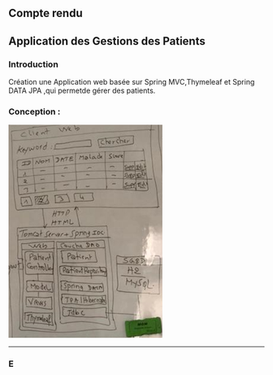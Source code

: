 <h2>Compte rendu</h2>
<h2>Application des Gestions des Patients</h2>
<h3>Introduction</h3>

Création une Application web basée sur Spring MVC,Thymeleaf et Spring DATA JPA ,qui permetde gérer des patients.

<h3>Conception :</h3>
<img src="images/Capture.PNG">
<hr>
<h3>E</h3>